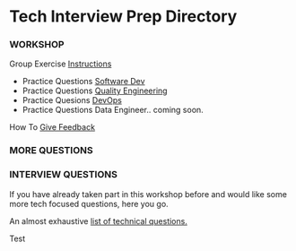 Tech Interview Prep Directory
==================================


### WORKSHOP

Group Exercise [Instructions](https://github.com/BecksHookham/Tech_Interviews.md/blob/main/Groupwork.png)

- Practice Questions [Software Dev](https://github.com/BecksHookham/Tech_Interviews.md/blob/main/workshop_questions.md)
- Practice Questions [Quality Engineering](https://github.com/BecksHookham/Tech_Interviews.md/blob/main/practice_SDET.md)
- Practice Quesions [DevOps](https://github.com/BecksHookham/Tech_Interviews.md/blob/main/practice_DevOps.md)
- Practice Questions Data Engineer.. coming soon.

How To [Give Feedback](https://github.com/BecksHookham/Tech_Interviews.md/blob/main/feedback.md)

### MORE QUESTIONS

### INTERVIEW QUESTIONS

If you have already taken part in this workshop before and would like some more tech focused questions, here you go.

An almost exhaustive [list of technical questions.](https://github.com/BecksHookham/Tech_Interviews.md/blob/main/database.md)


Test
